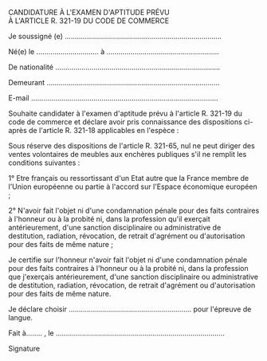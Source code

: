 CANDIDATURE À L'EXAMEN D'APTITUDE PRÉVU  
À L'ARTICLE R. 321-19 DU CODE DE COMMERCE


 


Je soussigné (e) ..............................................................................


Né(e) le ............................... à ........................................................


De nationalité ..................................................................................


Demeurant ......................................................................................


E-mail .............................................................................................


Souhaite candidater à l'examen d'aptitude prévu à l'article R. 321-19 du code de commerce et déclare avoir pris connaissance des dispositions ci-après de l'article R. 321-18 applicables en l'espèce :


Sous réserve des dispositions de l'article R. 321-65, nul ne peut diriger des ventes volontaires de meubles aux enchères publiques s'il ne remplit les conditions suivantes :


1° Etre français ou ressortissant d'un Etat autre que la France membre de l'Union européenne ou partie à l'accord sur l'Espace économique européen ;


2° N'avoir fait l'objet ni d'une condamnation pénale pour des faits contraires à l'honneur ou à la probité ni, dans la profession qu'il exerçait antérieurement, d'une sanction disciplinaire ou administrative de destitution, radiation, révocation, de retrait d'agrément ou d'autorisation pour des faits de même nature ;


Je certifie sur l'honneur n'avoir fait l'objet ni d'une condamnation pénale pour des faits contraires à l'honneur ou à la probité ni, dans la profession que j'exerçais antérieurement, d'une sanction disciplinaire ou administrative de destitution, radiation, révocation, de retrait d'agrément ou d'autorisation pour des faits de même nature.


Je déclare choisir ............................................................. pour l'épreuve de langue.


Fait à........ , le ....................................................................................


 


Signature


  
